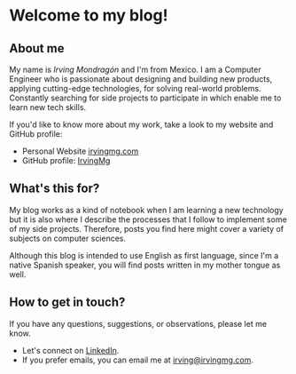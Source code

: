 # Welcome to my blog!

## About me

My name is *Irving Mondragón* and I'm from Mexico. I am a Computer Engineer who
is passionate about designing and building new products, applying cutting-edge
technologies, for solving real-world problems.
Constantly searching for side projects to participate in which enable me to
learn new tech skills.

If you'd like to know more about my work, take a look to my website and GitHub profile:

- Personal Website [irvingmg.com](https://irvingmg.com)
- GitHub profile: [IrvingMg](https://github.com/IrvingMg)

## What's this for?

My blog works as a kind of notebook when I am learning a new technology but it
is also where I describe the processes that I follow to implement some of my
side projects. Therefore, posts you find here might cover a variety of subjects
on computer sciences.

Although this blog is intended to use English as first language, since I'm a
native Spanish speaker, you will find posts written in my mother tongue as well.

## How to get in touch?

If you have any questions, suggestions, or observations, please let me know.

- Let's connect on [LinkedIn](https://www.linkedin.com/in/irvingmg).
- If you prefer emails, you can email me at [irving@irvingmg.com](mailto:irving@irvingmg.com).
